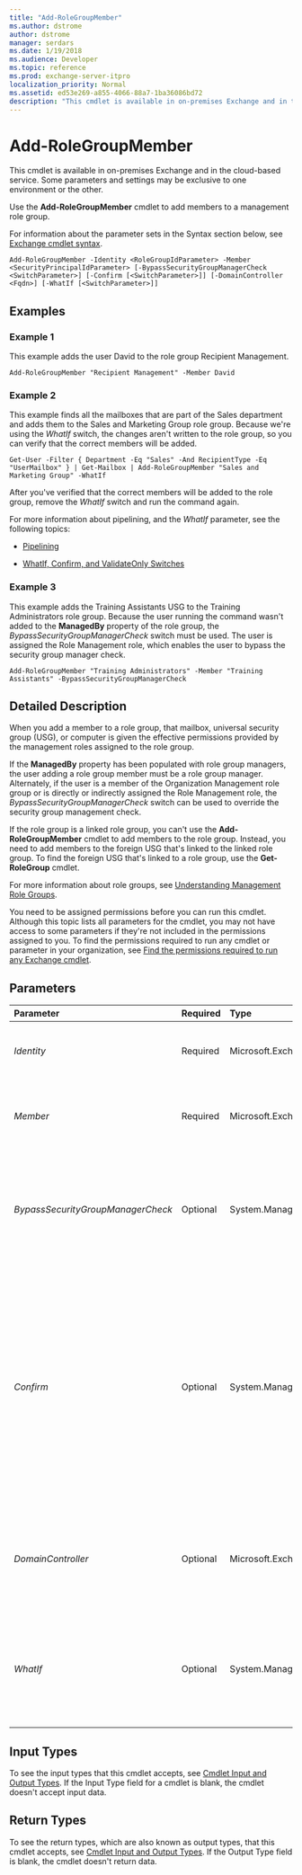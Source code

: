 ```yaml
---
title: "Add-RoleGroupMember"
ms.author: dstrome
author: dstrome
manager: serdars
ms.date: 1/19/2018
ms.audience: Developer
ms.topic: reference
ms.prod: exchange-server-itpro
localization_priority: Normal
ms.assetid: ed53e269-a855-4066-88a7-1ba36086bd72
description: "This cmdlet is available in on-premises Exchange and in the cloud-based service. Some parameters and settings may be exclusive to one environment or the other."
---
```


# Add-RoleGroupMember

This cmdlet is available in on-premises Exchange and in the cloud-based service. Some parameters and settings may be exclusive to one environment or the other. 
  
Use the **Add-RoleGroupMember** cmdlet to add members to a management role group.
  
For information about the parameter sets in the Syntax section below, see [Exchange cmdlet syntax](https://technet.microsoft.com/library/bb123552.aspx). 
  
```
Add-RoleGroupMember -Identity <RoleGroupIdParameter> -Member <SecurityPrincipalIdParameter> [-BypassSecurityGroupManagerCheck <SwitchParameter>] [-Confirm [<SwitchParameter>]] [-DomainController <Fqdn>] [-WhatIf [<SwitchParameter>]]

```

## Examples
<a name="Examples"> </a>

### Example 1

This example adds the user David to the role group Recipient Management.
  
```
Add-RoleGroupMember "Recipient Management" -Member David
```

### Example 2

This example finds all the mailboxes that are part of the Sales department and adds them to the Sales and Marketing Group role group. Because we're using the _WhatIf_ switch, the changes aren't written to the role group, so you can verify that the correct members will be added.
  
```
Get-User -Filter { Department -Eq "Sales" -And RecipientType -Eq "UserMailbox" } | Get-Mailbox | Add-RoleGroupMember "Sales and Marketing Group" -WhatIf
```

After you've verified that the correct members will be added to the role group, remove the _WhatIf_ switch and run the command again.
  
For more information about pipelining, and the _WhatIf_ parameter, see the following topics:
  
- [Pipelining](https://technet.microsoft.com/library/59411ed3-926b-4eec-a462-84e6b26056c9.aspx)
    
- [WhatIf, Confirm, and ValidateOnly Switches](https://technet.microsoft.com/library/a850eea7-431e-49c5-b877-1ebde2a2b48f.aspx)
    
### Example 3

This example adds the Training Assistants USG to the Training Administrators role group. Because the user running the command wasn't added to the **ManagedBy** property of the role group, the _BypassSecurityGroupManagerCheck_ switch must be used. The user is assigned the Role Management role, which enables the user to bypass the security group manager check.
  
```
Add-RoleGroupMember "Training Administrators" -Member "Training Assistants" -BypassSecurityGroupManagerCheck
```

## Detailed Description
<a name="DetailedDescription"> </a>

When you add a member to a role group, that mailbox, universal security group (USG), or computer is given the effective permissions provided by the management roles assigned to the role group.
  
If the **ManagedBy** property has been populated with role group managers, the user adding a role group member must be a role group manager. Alternately, if the user is a member of the Organization Management role group or is directly or indirectly assigned the Role Management role, the _BypassSecurityGroupManagerCheck_ switch can be used to override the security group management check.
  
If the role group is a linked role group, you can't use the **Add-RoleGroupMember** cmdlet to add members to the role group. Instead, you need to add members to the foreign USG that's linked to the linked role group. To find the foreign USG that's linked to a role group, use the **Get-RoleGroup** cmdlet.
  
For more information about role groups, see [Understanding Management Role Groups](https://technet.microsoft.com/library/2a92e06c-523e-4fd4-a937-152562b7741d.aspx).
  
You need to be assigned permissions before you can run this cmdlet. Although this topic lists all parameters for the cmdlet, you may not have access to some parameters if they're not included in the permissions assigned to you. To find the permissions required to run any cmdlet or parameter in your organization, see [Find the permissions required to run any Exchange cmdlet](https://technet.microsoft.com/library/mt432940.aspx).
  
## Parameters
<a name="DetailedDescription"> </a>

|**Parameter**|**Required**|**Type**|**Description**|
|:-----|:-----|:-----|:-----|
| _Identity_ <br/> |Required  <br/> |Microsoft.Exchange.Configuration.Tasks.RoleGroupIdParameter  <br/> |The _Identity_ parameter specifies the role group to add a member to. If the role group name contains spaces, enclose the name in quotation marks ("). <br/> |
| _Member_ <br/> |Required  <br/> |Microsoft.Exchange.Configuration.Tasks.SecurityPrincipalIdParameter  <br/> |The _Member_ parameter specifies the mailbox, USG, or computer to add to a role group. You can only specify one member at a time. If the member name contains spaces, enclose the name in quotation marks ("). <br/> |
| _BypassSecurityGroupManagerCheck_ <br/> |Optional  <br/> |System.Management.Automation.SwitchParameter  <br/> |The _BypassSecurityGroupManagerCheck_ switch enables a user who hasn't been added to the **ManagedBy** property to add a member to a role group. The user must be a member of the Organization Management role group or be assigned, either directly or indirectly, the Role Management role. <br/> |
| _Confirm_ <br/> |Optional  <br/> |System.Management.Automation.SwitchParameter  <br/> | The _Confirm_ switch specifies whether to show or hide the confirmation prompt. How this switch affects the cmdlet depends on if the cmdlet requires confirmation before proceeding. <br/>  Destructive cmdlets (for example, **Remove-\*** cmdlets) have a built-in pause that forces you to acknowledge the command before proceeding. For these cmdlets, you can skip the confirmation prompt by using this exact syntax: `-Confirm:$false`.  <br/>  Most other cmdlets (for example, **New-\*** and **Set-\*** cmdlets) don't have a built-in pause. For these cmdlets, specifying the _Confirm_ switch without a value introduces a pause that forces you acknowledge the command before proceeding. <br/> |
| _DomainController_ <br/> |Optional  <br/> |Microsoft.Exchange.Data.Fqdn  <br/> |This parameter is available only in on-premises Exchange.  <br/> The _DomainController_ parameter specifies the domain controller that's used by this cmdlet to read data from or write data to Active Directory. You identify the domain controller by its fully qualified domain name (FQDN). For example, `dc01.contoso.com`.  <br/> |
| _WhatIf_ <br/> |Optional  <br/> |System.Management.Automation.SwitchParameter  <br/> |This parameter doesn't work in the Office 365 Security &amp; Compliance Center.  <br/> The _WhatIf_ switch simulates the actions of the command. You can use this switch to view the changes that would occur without actually applying those changes. You don't need to specify a value with this switch. <br/> |
   
## Input Types
<a name="InputTypes"> </a>

To see the input types that this cmdlet accepts, see [Cmdlet Input and Output Types](http://go.microsoft.com/fwlink/p/?linkId=616387). If the Input Type field for a cmdlet is blank, the cmdlet doesn't accept input data. 
  
## Return Types
<a name="ReturnTypes"> </a>

To see the return types, which are also known as output types, that this cmdlet accepts, see [Cmdlet Input and Output Types](http://go.microsoft.com/fwlink/p/?linkId=616387). If the Output Type field is blank, the cmdlet doesn't return data. 
  

